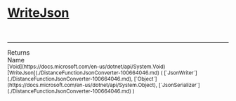 # [WriteJson](./DistanceFunctionJsonConverter-100664046.md)


<br>
<hr>
Returns<img width=550/>Name
<br>
<sub>[Void](https://docs.microsoft.com/en-us/dotnet/api/System.Void)</sub><img width=500/><sub>[WriteJson](./DistanceFunctionJsonConverter-100664046.md) ( [`JsonWriter`](./DistanceFunctionJsonConverter-100664046.md), [`Object`](https://docs.microsoft.com/en-us/dotnet/api/System.Object), [`JsonSerializer`](./DistanceFunctionJsonConverter-100664046.md) )</sub><br>


